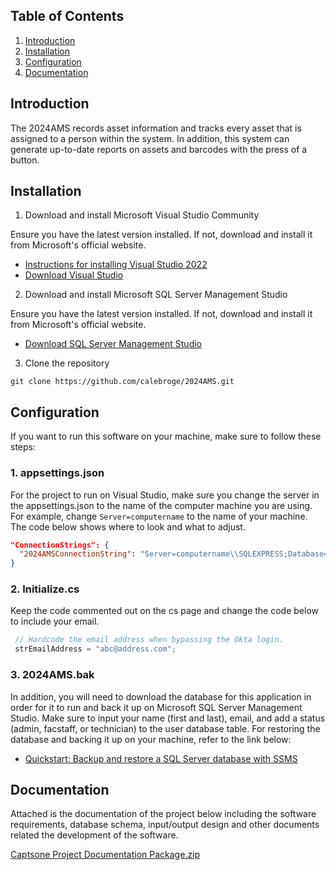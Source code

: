 ## Table of Contents
1. [Introduction](https://github.com/calebroge/2024AMS?tab=readme-ov-file#introduction)
2. [Installation](https://github.com/calebroge/2024AMS?tab=readme-ov-file#installation)
3. [Configuration](https://github.com/calebroge/2024AMS?tab=readme-ov-file#configuration)
4. [Documentation](https://github.com/calebroge/2024AMS?tab=readme-ov-file#project-documentation)

## Introduction

The 2024AMS records asset information and tracks every asset that is assigned to a person within the system. 
In addition, this system can generate up-to-date reports on assets and barcodes with the press of a button. 

## Installation

1. Download and install Microsoft Visual Studio Community

Ensure you have the latest version installed. If not, download and install it from Microsoft's official website. 

* [Instructions for installing Visual Studio 2022](https://learn.microsoft.com/en-us/visualstudio/install/install-visual-studio?view=vs-2022)
* [Download Visual Studio](https://visualstudio.microsoft.com/downloads/?cid=learn-onpage-download-install-visual-studio-page-cta)

2. Download and install Microsoft SQL Server Management Studio

Ensure you have the latest version installed. If not, download and install it from Microsoft's official website. 

* [Download SQL Server Management Studio](https://learn.microsoft.com/en-us/sql/ssms/download-sql-server-management-studio-ssms?view=sql-server-ver16)

3. Clone the repository

```
git clone https://github.com/calebroge/2024AMS.git
```

## Configuration

If you want to run this software on your machine, make sure to follow these steps:

### 1. appsettings.json

For the project to run on Visual Studio, make sure you change the server in the appsettings.json to the name of the computer machine you are using. For example, change `Server=computername` to the name of your machine. The code below
shows where to look and what to adjust.

```json
"ConnectionStrings": {
  "2024AMSConnectionString": "Server=computername\\SQLEXPRESS;Database=2024AMS;Integrated Security=SSPI;Trusted_Connection=True;"
}
```

### 2. Initialize.cs

Keep the code commented out on the cs page and change the code below to include your email.

```C#
 // Hardcode the email address when bypassing the Okta login.
 strEmailAddress = "abc@address.com";
```

### 3. 2024AMS.bak

In addition, you will need to download the database for this application in order for it to run and back it up on Microsoft SQL Server Management Studio. Make sure to input your name (first and last), email, and add a status (admin, facstaff, or technician) to the 
user database table. For restoring the database and backing it up on your machine, refer to the link below:

* [Quickstart: Backup and restore a SQL Server database with SSMS](https://learn.microsoft.com/en-us/sql/relational-databases/backup-restore/quickstart-backup-restore-database?view=sql-server-ver16&tabs=ssms)


## Documentation
Attached is the documentation of the project below including the software requirements, database schema, input/output design and other documents related the development of the software.

[Captsone Project Documentation Package.zip](https://github.com/user-attachments/files/16853307/Captsone.Project.Documentation.Package.zip)
